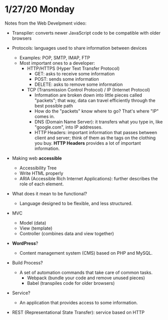 # 1/27/20 Monday 

Notes from the Web Develpment video:
  - Transpiler: converts newer JavaScript code to be compatible with older browsers 
  - Protocols: languages used to share information between devices 
    - Examples: POP, SMTP, IMAP, FTP
    - Most important ones to a developer:
      - HTTP/HTTPS (Hyper Text Transfer Protocol)
        - GET: asks to receive some information
        - POST: sends some information
        - DELETE: asks to remove some information
      - TCP (Transmission Control Protocol) / IP (Internet Protocol)
        - Information are broken down into little pieces called "packets"; that way, data can travel efficiently through the best possible path
        - How do the "packets" know where to go? That's where "IP" comes in. 
        - DNS (Domain Name Server): it transfers what you type in, like "google.com", into IP addresses.
        - HTTP Headers: important information that passes between client and server; think of them as the tags on the clothing you buy. **HTTP Headers** provides a lot of important information. 
  - Making web **accessible**
    - Accessibility Tree
    - Write HTML properly
    - ARIA (Accessible Rich Internet Applications): further describes the role of each element. 
  
  - What does it mean to be functional?
    - Language designed to be flexible, and less structured.

  - MVC
    - Model (data)
    - View (template)
    - Controller (combines data and view together)
  
  - **WordPress**?
    - Content management system (CMS) based on PHP and MySQL.

  - Build Process?  
    - A set of automation commands that take care of common tasks.
      - Webpack (bundle your code and remove unused pieces)
      - Babel (transpiles code for older browsers)

  - Service?
    - An application that provides access to some information.

  - REST (Representational State Transfer): service based on HTTP
